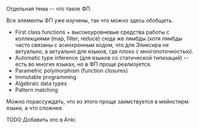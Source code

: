Отдельная тема -- что такое ФП.

Все элементы ФП уже изучены, так что можно здесь обобщить.

- First class functions + высокоуровневые средства работы с коллекциями (map, filter, reduce)
  сюда же лямбды (хотя лямбды часто связаны с асинхронным кодом, что для Эликсира не актуально, а актуально для языков, где плохо с многопоточностью).
- Automatic type inference (для языков со статической типизаций) -- есть во многих языках, но в ФП проще реализуется.
- Parametric polymorphism (function closures)
- Immutable programming
- Algebraic data types
- Pattern matching

Можно порассуждать, что из этого проще заимствуется в мейнстирм языки, а что сложнее.

TODO Добавить это в Anki.
